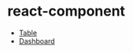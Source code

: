 # react-component

- [Table](https://skycloud1030.github.io/react-component/#/table)
- [Dashboard](https://skycloud1030.github.io/react-component/#/dashboard)
